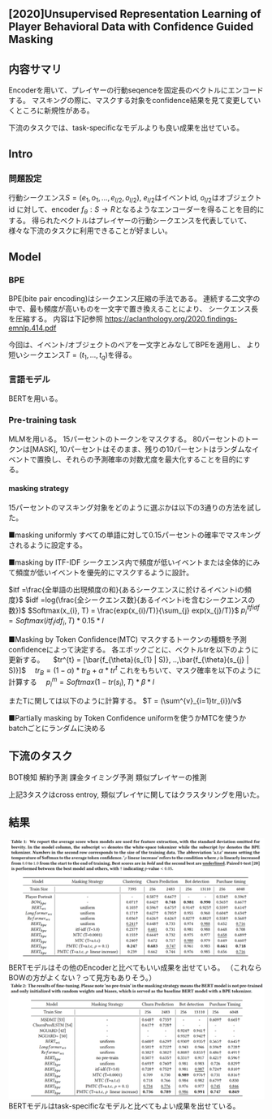 ## [2020]Unsupervised Representation Learning of Player Behavioral Data with Confidence Guided Masking

## 内容サマリ
Encoderを用いて、プレイヤーの行動seqenceを固定長のベクトルにエンコードする。
マスキングの際に、マスクする対象をconfidence結果を見て変更していくところに新規性がある。

下流のタスクでは、task-specificなモデルよりも良い成果を出せている。

## Intro
### 問題設定
行動シークエンス$S =(e_{1}, o_{1}, ..., e_{l/2}, o_{l/2})$, $e_{l/2}$はイベントid, $o_{l/2}$はオブジェクトid
に対して、encoder $f_{\theta}:S \rightarrow R$となるようなエンコーダーを得ることを目的にする。
得られたベクトルはプレイヤーの行動シークエンスを代表していて、様々な下流のタスクに利用できることが好ましい。

## Model
### BPE
BPE(bite pair encoding)はシークエンス圧縮の手法である。
連続する二文字の中で、最も頻度が高いものを一文字で置き換えることにより、
シークエンス長を圧縮する。
内容は下記参照
https://aclanthology.org/2020.findings-emnlp.414.pdf

今回は、イベント/オブジェクトのペアを一文字とみなしてBPEを適用し、
より短いシークエンス$T = (t_{1}, ..., t_{q})$を得る。

### 言語モデル
BERTを用いる。

### Pre-training task
MLMを用いる。
15パーセントのトークンをマスクする。
80パーセントのトークンは[MASK], 10パーセントはそのまま、残りの10パーセントはランダムなイベントで置換し、それらの予測確率の対数尤度を最大化することを目的にする。

#### masking strategy
15パーセントのマスキング対象をどのように選ぶかは以下の3通りの方法を試した。

■masking uniformly
すべての単語に対して0.15パーセントの確率でマスキングされるように設定する。

■masking by ITF-IDF
シークエンス内で頻度が低いイベントまたは全体的にみて頻度が低いイベントを優先的にマスクするように設計。

$itf =\frac{全単語の出現頻度の和}{あるシークエンスに於けるイベントiの頻度}$ 
$idf =log(\frac{全シークエンス数}{あるイベントiを含むシークエンスの数})$ 
$Softmax(x_{i}, T) = \frac{exp(x_{i}/T)}{\sum_{j} exp(x_{j}/T)}$
$p^{itfidf}_{i} = Softmax(itf_{i}idf_{i}, T)* 0.15 * l$


■Masking by Token Confidence(MTC)
マスクするトークンの種類を予測confidenceによって決定する。
各エポックごとに、ベクトルtrを以下のように更新する。
　$tr^{t} = [\bar{f_{\theta}(s_{1} | S)}, ..,\bar{f_{\theta}(s_{j} | S)}]$
　$tr_{B} = (1 - \alpha)*tr_{B} + \alpha * tr^{t}$
これをもちいて、マスク確率を以下のように計算する
　$p^{m}_{i} = Softmax(1 - tr(s_{i}), T)*\beta * l$
 
またTに関しては以下のように計算する。
$T = (\sum^{v}_{i=1}tr_{i})/v$

 ■Partially masking by Token Confidence
 uniformを使うかMTCを使うかbatchごとにランダムに決める

## 下流のタスク
BOT検知
解約予測
課金タイミング予測
類似プレイヤーの推測

上記3タスクはcross entroy, 類似プレイヤに関してはクラスタリングを用いた。

## 結果
![1f465aa40a2fdaf128f8fd60b2e0d496.png](https://github.com/NamelessOgya/survey/blob/edit/_resources/1f465aa40a2fdaf128f8fd60b2e0d496.png?raw=true)
BERTモデルはその他のEncoderと比べてもいい成果を出せている。
（これならBOWの方がよくない？って見方もありそう。）
![ee76faa71869647f522a180319b0e7b0.png](https://github.com/NamelessOgya/survey/blob/edit/_resources/ee76faa71869647f522a180319b0e7b0.png?raw=true)
BERTモデルはtask-specificなモデルと比べてもよい成果を出せている。
